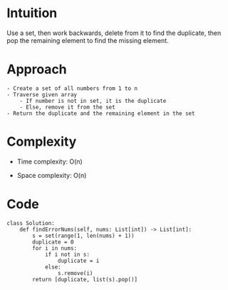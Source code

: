 # Intuition
Use a set, then work backwards, delete from it to find the duplicate, then pop the remaining element to find the missing element.

# Approach
    - Create a set of all numbers from 1 to n
    - Traverse given array
        - If number is not in set, it is the duplicate
        - Else, remove it from the set
    - Return the duplicate and the remaining element in the set

# Complexity
- Time complexity: O(n)

- Space complexity: O(n)

# Code
```
class Solution:
    def findErrorNums(self, nums: List[int]) -> List[int]:
        s = set(range(1, len(nums) + 1))
        duplicate = 0
        for i in nums:
            if i not in s:
                duplicate = i
            else:
                s.remove(i)
        return [duplicate, list(s).pop()]
```